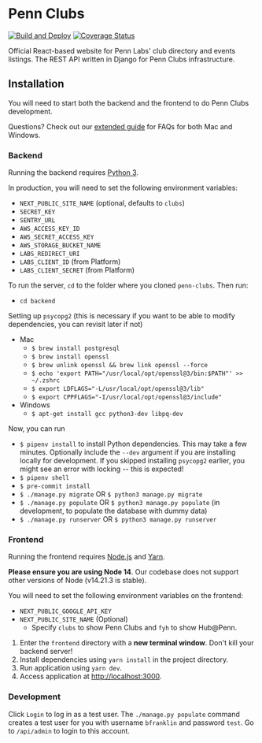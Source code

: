 # Penn Clubs

[![Build and Deploy](https://github.com/pennlabs/penn-clubs/workflows/Build%20and%20Deploy/badge.svg)](https://github.com/pennlabs/penn-clubs/actions)
[![Coverage Status](https://codecov.io/gh/pennlabs/penn-clubs/branch/master/graph/badge.svg)](https://codecov.io/gh/pennlabs/penn-clubs)

Official React-based website for Penn Labs' club directory and events listings.
The REST API written in Django for Penn Clubs infrastructure.

## Installation

You will need to start both the backend and the frontend to do Penn Clubs development.

Questions? Check out our [extended guide](https://github.com/pennlabs/penn-clubs/wiki/Development-Guide#windows-development) for FAQs for both Mac and Windows.

### Backend

Running the backend requires [Python 3](https://www.python.org/downloads/).

In production, you will need to set the following environment variables:

- `NEXT_PUBLIC_SITE_NAME` (optional, defaults to `clubs`)
- `SECRET_KEY`
- `SENTRY_URL`
- `AWS_ACCESS_KEY_ID`
- `AWS_SECRET_ACCESS_KEY`
- `AWS_STORAGE_BUCKET_NAME`
- `LABS_REDIRECT_URI`
- `LABS_CLIENT_ID` (from Platform)
- `LABS_CLIENT_SECRET` (from Platform)

To run the server, `cd` to the folder where you cloned `penn-clubs`. Then run:

- `cd backend`

Setting up `psycopg2` (this is necessary if you want to be able to modify
dependencies, you can revisit later if not)

- Mac
  - `$ brew install postgresql`
  - `$ brew install openssl`
  - `$ brew unlink openssl && brew link openssl --force`
  - `$ echo 'export PATH="/usr/local/opt/openssl@3/bin:$PATH"' >> ~/.zshrc`
  - `$ export LDFLAGS="-L/usr/local/opt/openssl@3/lib"`
  - `$ export CPPFLAGS="-I/usr/local/opt/openssl@3/include"`
- Windows
  - `$ apt-get install gcc python3-dev libpq-dev`

Now, you can run

- `$ pipenv install` to install Python dependencies. This may take a few
  minutes. Optionally include the `--dev` argument if you are installing locally
  for development. If you skipped installing `psycopg2` earlier, you might see
  an error with locking -- this is expected!
- `$ pipenv shell`
- `$ pre-commit install`
- `$ ./manage.py migrate` OR `$ python3 manage.py migrate`
- `$ ./manage.py populate` OR `$ python3 manage.py populate` (in development,
  to populate the database with dummy data)
- `$ ./manage.py runserver` OR `$ python3 manage.py runserver`

### Frontend

Running the frontend requires [Node.js](https://nodejs.org/en/) and
[Yarn](https://yarnpkg.com/getting-started/install).

**Please ensure you are using Node 14**. Our codebase does not support other
versions of Node (v14.21.3 is stable).

You will need to set the following environment variables on the frontend:

- `NEXT_PUBLIC_GOOGLE_API_KEY`
- `NEXT_PUBLIC_SITE_NAME` (Optional)
  - Specify `clubs` to show Penn Clubs and `fyh` to show Hub@Penn.

1. Enter the `frontend` directory with a **new terminal window**. Don't kill your backend server!
2. Install dependencies using `yarn install` in the project directory.
3. Run application using `yarn dev`.
4. Access application at [http://localhost:3000](http://localhost:3000).

### Development

Click `Login` to log in as a test user. The `./manage.py populate` command creates a test user for you with username `bfranklin` and password `test`. Go to `/api/admin` to login to this account.
